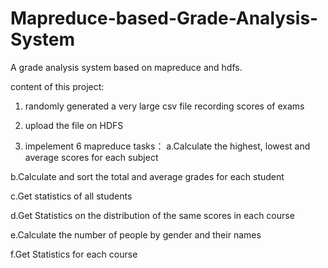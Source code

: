 # Mapreduce-based-Grade-Analysis-System
A grade analysis system based on mapreduce and hdfs.

content of this project:
1. randomly generated a very large csv file recording scores of exams

2. upload the file on HDFS

3. impelement 6 mapreduce tasks：
  a.Calculate the highest, lowest and average scores for each subject
  
  b.Calculate and sort the total and average grades for each student
  
  c.Get statistics of all students
  
  d.Get Statistics on the distribution of the same scores in each course
  
  e.Calculate the number of people by gender and their names
  
  f.Get Statistics for each course
